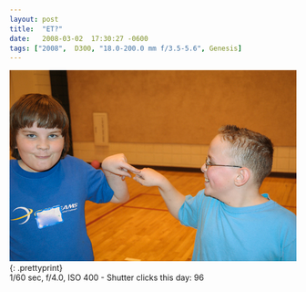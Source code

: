 ```yaml
---
layout: post
title:  "ET?"
date:   2008-03-02  17:30:27 -0600
tags: ["2008",  D300, "18.0-200.0 mm f/3.5-5.6", Genesis]
---
```

![:title](/images/2008/2008_0302_DSC_2847.jpg)
{: .prettyprint}   
1/60 sec, f/4.0, ISO 400 - Shutter clicks this day: 96